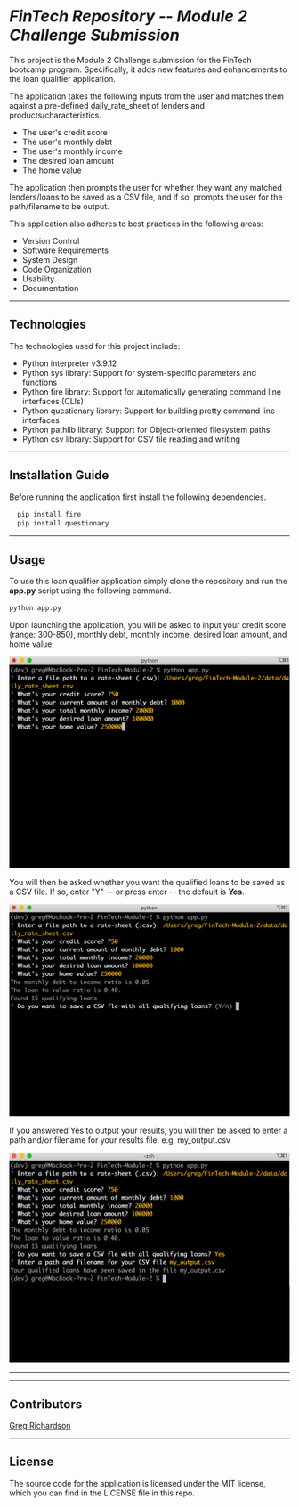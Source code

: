 # *FinTech Repository -- Module 2 Challenge Submission*

This project is the Module 2 Challenge submission for the FinTech bootcamp program. Specifically, it adds new features and enhancements to the loan qualifier application. 

The application takes the following inputs from the user and matches them against a pre-defined daily_rate_sheet of lenders and products/characteristics.

* The user's credit score
* The user's monthly debt
* The user's monthly income
* The desired loan amount
* The home value

The application then prompts the user for whether they want any matched lenders/loans to be saved as a CSV file, and if so, prompts the user for the path/filename to be output.

This application also adheres to best practices in the following areas:

* Version Control
* Software Requirements
* System Design
* Code Organization
* Usability
* Documentation

---

## Technologies

The technologies used for this project include:

* Python interpreter v3.9.12
* Python sys library: Support for system-specific parameters and functions
* Python fire library: Support for automatically generating command line interfaces (CLIs)
* Python questionary library: Support for building pretty command line interfaces
* Python pathlib library: Support for Object-oriented filesystem paths
* Python csv library: Support for CSV file reading and writing

---

## Installation Guide

Before running the application first install the following dependencies.

```python
  pip install fire
  pip install questionary
```

---

## Usage

To use this loan qualifier application simply clone the repository and run the **app.py** script using the following command.

```python
python app.py
```

Upon launching the application, you will be asked to input your credit score (range: 300-850), monthly debt, monthly income, desired loan amount, and home value.

![Run Program](images/run_program.png)

You will then be asked whether you want the qualified loans to be saved as a CSV file. If so, enter "Y" -- or press enter -- the default is **Yes**.

![Export Results Prompt](images/first_prompt.png)

If you answered Yes to output your results, you will then be asked to enter a path and/or filename for your results file. e.g. my_output.csv

![Export File Path/Filename Prompt](images/second_prompt.png)

---

---

## Contributors

[Greg Richardson](https://github.com/jgrichardson)

---

## License

The source code for the application is licensed under the MIT license, which you can find in the LICENSE file in this repo.
